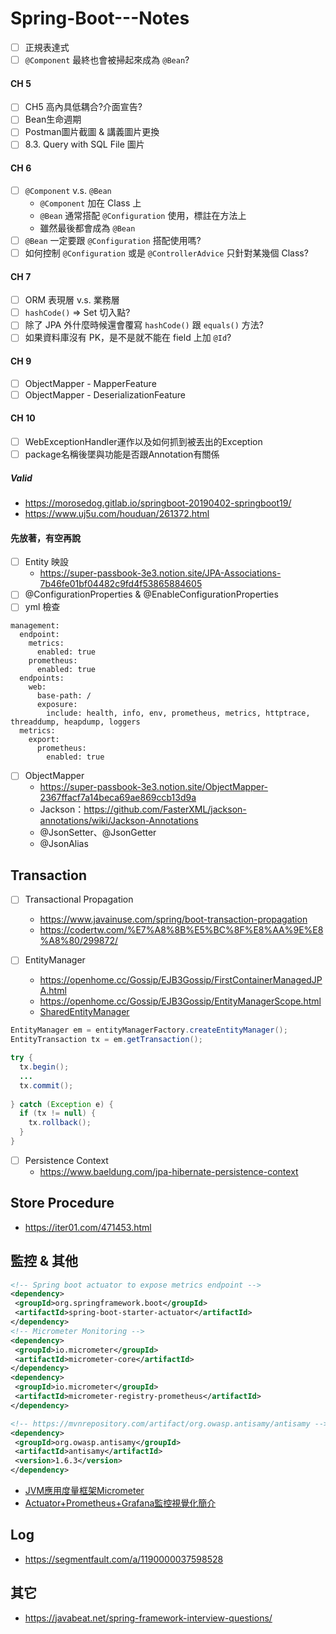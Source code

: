 # Spring-Boot---Notes
- [ ] 正規表達式
- [ ] `@Component` 最終也會被掃起來成為 `@Bean`?
#### CH 5
- [ ] CH5 高內具低耦合?介面宣告?
- [ ] Bean生命週期
- [ ] Postman圖片截圖 & 講義圖片更換
- [ ] 8.3. Query with SQL File 圖片
#### CH 6
- [ ] `@Component` v.s. `@Bean`
   * `@Component` 加在 Class 上
   * `@Bean` 通常搭配 `@Configuration` 使用，標註在方法上
   * 雖然最後都會成為 `@Bean`
- [ ] `@Bean` 一定要跟 `@Configuration` 搭配使用嗎?
- [ ] 如何控制 `@Configuration` 或是 `@ControllerAdvice` 只針對某幾個 Class?
#### CH 7
- [ ] ORM 表現層 v.s. 業務層
- [ ] `hashCode()` &rArr; Set 切入點?
- [ ] 除了 JPA 外什麼時候還會覆寫 `hashCode()` 跟 `equals()` 方法?
- [ ] 如果資料庫沒有 PK，是不是就不能在 field 上加 `@Id`?
#### CH 9
- [ ] ObjectMapper - MapperFeature
- [ ] ObjectMapper - DeserializationFeature
#### CH 10
- [ ] WebExceptionHandler運作以及如何抓到被丟出的Exception
- [ ] package名稱後墜與功能是否跟Annotation有關係

##### Valid
* https://morosedog.gitlab.io/springboot-20190402-springboot19/
* https://www.uj5u.com/houduan/261372.html

#### 先放著，有空再說
- [ ] Entity 映設
  * https://super-passbook-3e3.notion.site/JPA-Associations-7b46fe01bf04482c9fd4f53865884605
- [ ] @ConfigurationProperties & @EnableConfigurationProperties
- [ ] yml 檢查
```properties
management:
  endpoint:
    metrics:
      enabled: true
    prometheus:
      enabled: true
  endpoints:
    web:
      base-path: /
      exposure:
        include: health, info, env, prometheus, metrics, httptrace, threaddump, heapdump, loggers
  metrics:
    export:
      prometheus:
        enabled: true
```
-[ ] ObjectMapper
   * https://super-passbook-3e3.notion.site/ObjectMapper-2367ffacf7a14beca69ae869ccb13d9a
   * Jackson：https://github.com/FasterXML/jackson-annotations/wiki/Jackson-Annotations
   * @JsonSetter、@JsonGetter
   * @JsonAlias

## Transaction
- [ ] Transactional Propagation
   * https://www.javainuse.com/spring/boot-transaction-propagation
   * https://codertw.com/%E7%A8%8B%E5%BC%8F%E8%AA%9E%E8%A8%80/299872/

- [ ] EntityManager
   * https://openhome.cc/Gossip/EJB3Gossip/FirstContainerManagedJPA.html
   * https://openhome.cc/Gossip/EJB3Gossip/EntityManagerScope.html
   * [SharedEntityManager](https://docs.spring.io/spring-framework/docs/3.2.4.RELEASE_to_4.0.0.RELEASE/Spring%20Framework%203.2.4.RELEASE/org/springframework/orm/jpa/SharedEntityManagerCreator.html)
   
```java
EntityManager em = entityManagerFactory.createEntityManager();
EntityTransaction tx = em.getTransaction();

try {
  tx.begin();
  ...
  tx.commit();
  
} catch (Exception e) {
  if (tx != null) {
    tx.rollback();
  }
}
```
   
- [ ] Persistence Context
   * https://www.baeldung.com/jpa-hibernate-persistence-context

## Store Procedure
* https://iter01.com/471453.html

## 監控 & 其他
```xml
<!-- Spring boot actuator to expose metrics endpoint -->
<dependency>
 <groupId>org.springframework.boot</groupId>
 <artifactId>spring-boot-starter-actuator</artifactId>
</dependency>
<!-- Micrometer Monitoring -->
<dependency>
 <groupId>io.micrometer</groupId>
 <artifactId>micrometer-core</artifactId>
</dependency>
<dependency>
 <groupId>io.micrometer</groupId>
 <artifactId>micrometer-registry-prometheus</artifactId>
</dependency>

<!-- https://mvnrepository.com/artifact/org.owasp.antisamy/antisamy -->
<dependency>
 <groupId>org.owasp.antisamy</groupId>
 <artifactId>antisamy</artifactId>
 <version>1.6.3</version>
</dependency>
```

* [JVM應用度量框架Micrometer](https://iter01.com/437347.html)
* [Actuator+Prometheus+Grafana監控視覺化簡介](https://www.tpisoftware.com/tpu/articleDetails/2446)

## Log
* https://segmentfault.com/a/1190000037598528

## 其它
* https://javabeat.net/spring-framework-interview-questions/
